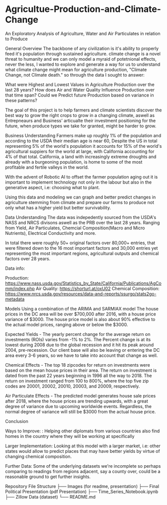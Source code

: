 # Agricultue-Production-and-Climate-Change
An Exploratory Analysis of Agriculture, Water and Air Particulates in relation to Produce


General Overview
The backbone of any civilization is it's ability to properly feed it's population through sustained agriculture. climate change is a novel threat to humanity and we can only model a myraid of potetnional effects, never the less, I wanted to explore and generate a way for us to understand what climate change might mean for agriculture production, "Climate Change, not Climate death." so through the data I sought to answer: 


What were Highest and Lowest Values in Agriculture Production over the last 28 years?
How does Air and Water Quality Influence Production over that time span?
Could we Predict future Production based on variance in these patterns? 

The goal of this project is to help farmers and climate scientists discover the best way to grow the right crops to grow in a changing climate, aswell as Entrepneaurs and Business' articualte their investment positioning for the future, when produce types we take for granted, might be harder to grow. 

Business Understanding
Farmers make up roughly 1% of the population and according to the USDA their median age is near 60, Despite the US in total representing 5% of the world's population it accounts for 15% of the world's agricultural suppiers for the world at large, with California accounting for 4% of that total. California, a land with increasingly extreme droughts and already with a burgeoning population, is home to some of the most profitable and fertile valleys in the world. 

With the advent of Robotic AI to offset the farmer population aging out it is important to implement technology not only in the labour but also in the generative aspect, i.e: choosing what to plant. 

Using this data and modeling we can graph and better predict changes in agriculture stemming from climate and prepare our farms to produce not only what has a higher yield but better survivability. 

Data Understanding
The data was indepedently sourced from the USDA's NASS and NRCS divisons aswell as the PRB over the last 28 years. Ranging from Yield, Air Particulates, Chemcial Composition(Macro and Micro Nutrients), Electrical Conductivity and more. 

In total there were roughly 50+ original factors over 80,000+ entries, that were filtered down to the 16 most important factors and 30,000 entries yet representing the most important regions, agricultural outputs and chemical factors over 28 years.

Data info:

Production: https://www.nass.usda.gov/Statistics_by_State/California/Publications/AgComm/index.php
Air Quality: https://shorturl.at/oxU02
Chemical Composition: https://www.nrcs.usda.gov/resources/data-and-reports/ssurgo/stats2go-metadata

Models
Using a combination of the ARIMA and SARMIAX model  The house prices in the DC area will be over $700,000 after 2016, with a house price variance of $3000. The house price model is also about 90% effective to the actual model prices, ranging above or below the $3000.

Expected Yields - The yearly percent change for the average return on investments (ROIs) varies from -1% to 2%. The Percent change is at its lowest during 2008 due to the global recession and it hit its peak around 2004, pre-recession. Our client base will also be leaving or entering the DC area every 3-6 years, so we have to take into account that change as well.

Chemical Effects -  The top 18 zipcodes for return on investments were based on the mean house prices in their area. The return on investment is dated from the past 22 years beginning in 1996 all the way to 2018. The return on investment ranged from 100 to 800%, where the top five zip codes are 20001, 20002, 20010, 20003, and 20009, respectively.

Air Particulate Effects - The predicted model generates house sale prices after 2018, where the house prices are trending upwards, with a great degree of variance due to upcoming worldwide events. Regardless, the normal degree of variance will still be $3000 from the actual house price.

Conclusion



Ways to Improve: 
: Helping other diplomats from various countries also find homes in the country where they will be working at specifically

Larger Implementation: Looking at this model with a larger market, i.e: other states would allow to predict places that may have better yields by virtue of changing chemical composition. 

Further Data: Some of the underlying datasets we're incomplete so perhaps comparing to readings from regions adjacent, say a county over, could be a reasonable ground to get further insights. 

Repository File Structure
├── Images (for readme, presentation)
├── Final Political Presentation (pdf Presentation)
├── Time_Series_Notebook.ipynb
├── Zillow Data (dataset)
└── README.md

